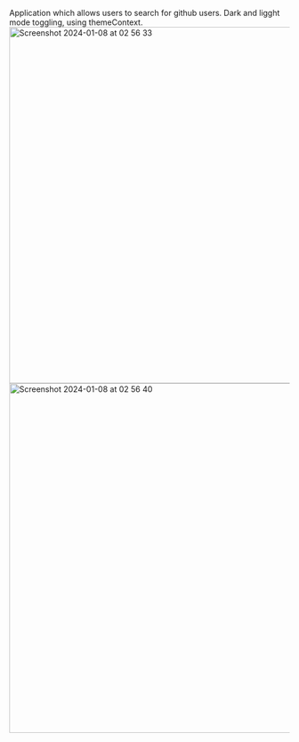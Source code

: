 Application which allows users to search for github users. Dark and ligght mode toggling, using themeContext.
<img width="640" alt="Screenshot 2024-01-08 at 02 56 33" src="https://github.com/kylecalbert/user-search/assets/20683951/15f0f961-01e7-49f6-8b80-2bf5d48a685b">
<img width="628" alt="Screenshot 2024-01-08 at 02 56 40" src="https://github.com/kylecalbert/user-search/assets/20683951/0bea3c7b-aa23-4cde-8a5c-6144b842b9cc">

